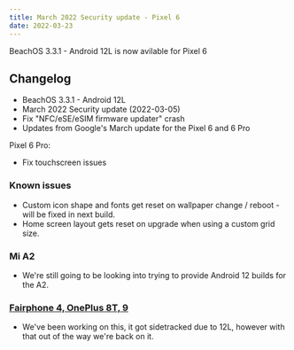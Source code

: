 ```yaml
---
title: March 2022 Security update - Pixel 6
date: 2022-03-23
---
```


BeachOS 3.3.1 - Android 12L is now avilable for Pixel 6

## Changelog
* BeachOS 3.3.1 - Android 12L
* March 2022 Security update (2022-03-05)
* Fix "NFC/eSE/eSIM firmware updater" crash
* Updates from Google's March update for the Pixel 6 and 6 Pro

Pixel 6 Pro:
* Fix touchscreen issues

### Known issues
* Custom icon shape and fonts get reset on wallpaper change / reboot - will be fixed in next build.
* Home screen layout gets reset on upgrade when using a custom grid size.

### Mi A2
* We're still going to be looking into trying to provide Android 12 builds for the A2.

### [Fairphone 4, OnePlus 8T, 9](https://beachos.org/news/2022/02/25/device-support/)
* We've been working on this, it got sidetracked due to 12L, however with that out of the way we're back on it.
